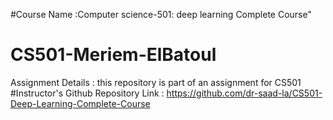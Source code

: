 #Course Name :Computer science-501: deep learning Complete Course"
# CS501-Meriem-ElBatoul
Assignment Details : this repository is part of an assignment for CS501
#Instructor's Github Repository Link : https://github.com/dr-saad-la/CS501-Deep-Learning-Complete-Course
